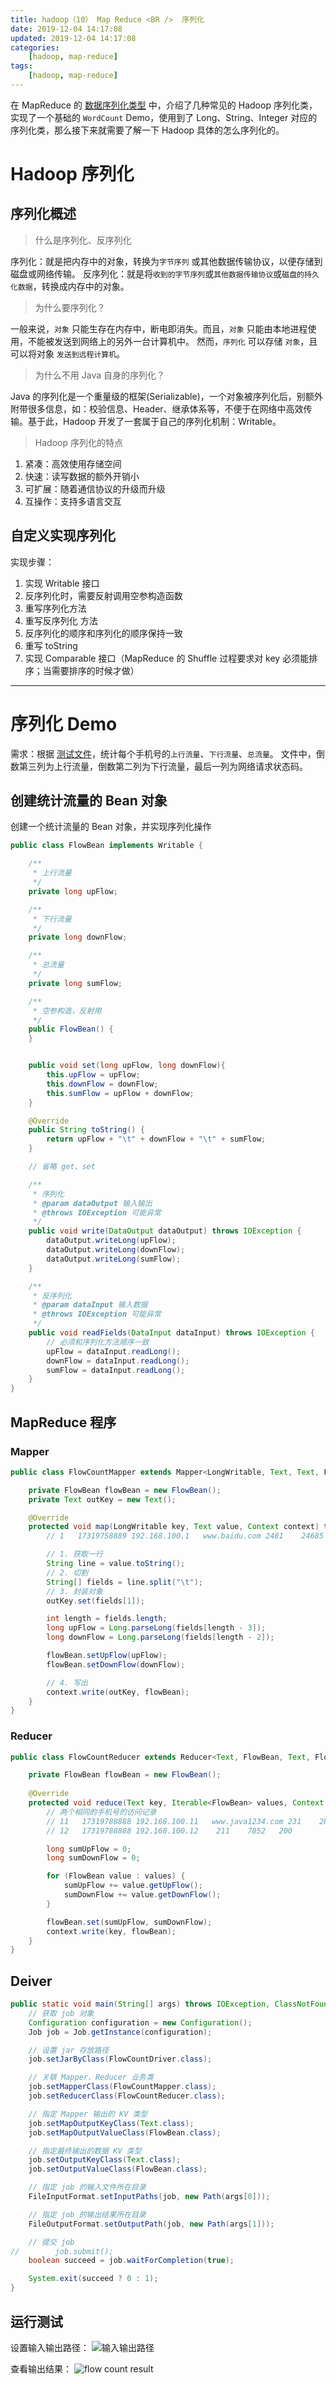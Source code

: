 ```yaml
---
title: hadoop（10） Map Reduce <BR />  序列化
date: 2019-12-04 14:17:08
updated: 2019-12-04 14:17:08
categories:
    [hadoop, map-reduce]
tags:
    [hadoop, map-reduce]
---
```


在 MapReduce 的 [数据序列化类型](/hadoop/map-reduce/hadoop-9.html#Hadoop-数据序列化类型) 中，介绍了几种常见的 Hadoop 序列化类，实现了一个基础的 `WordCount` Demo，使用到了 Long、String、Integer 对应的序列化类，那么接下来就需要了解一下 Hadoop 具体的怎么序列化的。

<!-- more -->

# Hadoop 序列化

## 序列化概述

> 什么是序列化、反序列化

序列化：就是把内存中的对象，转换为`字节序列` 或其他数据传输协议，以便存储到磁盘或网络传输。
反序列化：就是将`收到的字节序列`或`其他数据传输协议`或`磁盘的持久化数据`，转换成内存中的对象。

> 为什么要序列化？

一般来说，`对象` 只能生存在内存中，断电即消失。而且，`对象` 只能由本地进程使用，不能被发送到网络上的另外一台计算机中。
然而，`序列化` 可以存储 `对象`，且可以将对象 `发送到远程计算机`。

> 为什么不用 Java 自身的序列化？

Java 的序列化是一个重量级的框架(Serializable)，一个对象被序列化后，别额外附带很多信息，如：校验信息、Header、继承体系等，不便于在网络中高效传输。基于此，Hadoop 开发了一套属于自己的序列化机制：Writable。

> Hadoop 序列化的特点

1. 紧凑：高效使用存储空间
2. 快速：读写数据的额外开销小
3. 可扩展：随着通信协议的升级而升级
4. 互操作：支持多语言交互

## 自定义实现序列化

实现步骤：
1. 实现 Writable 接口
2. 反序列化时，需要反射调用空参构造函数
3. 重写序列化方法
4. 重写反序列化 方法
5. 反序列化的顺序和序列化的顺序保持一致
6. 重写 toString
7. 实现 Comparable 接口（MapReduce 的 Shuffle 过程要求对 key 必须能排序；当需要排序的时候才做）

---

# 序列化 Demo

需求：根据 [测试文件](/file/hadoop/map-reduce/phone.txt)，统计每个手机号的`上行流量`、`下行流量`、`总流量`。
文件中，倒数第三列为上行流量，倒数第二列为下行流量，最后一列为网络请求状态码。

## 创建统计流量的 Bean 对象

创建一个统计流量的 Bean 对象，并实现序列化操作

```java
public class FlowBean implements Writable {

    /**
     * 上行流量
     */
    private long upFlow;

    /**
     * 下行流量
     */
    private long downFlow;

    /**
     * 总流量
     */
    private long sumFlow;

    /**
     * 空参构造，反射用
     */
    public FlowBean() {
    }


    public void set(long upFlow, long downFlow){
        this.upFlow = upFlow;
        this.downFlow = downFlow;
        this.sumFlow = upFlow + downFlow;
    }

    @Override
    public String toString() {
        return upFlow + "\t" + downFlow + "\t" + sumFlow;
    }

    // 省略 get、set

    /**
     * 序列化
     * @param dataOutput 输入输出
     * @throws IOException 可能异常
     */
    public void write(DataOutput dataOutput) throws IOException {
        dataOutput.writeLong(upFlow);
        dataOutput.writeLong(downFlow);
        dataOutput.writeLong(sumFlow);
    }

    /**
     * 反序列化
     * @param dataInput 输入数据
     * @throws IOException 可能异常
     */
    public void readFields(DataInput dataInput) throws IOException {
        // 必须和序列化方法顺序一致
        upFlow = dataInput.readLong();
        downFlow = dataInput.readLong();
        sumFlow = dataInput.readLong();
    }
}
```

## MapReduce 程序

### Mapper

```java
public class FlowCountMapper extends Mapper<LongWritable, Text, Text, FlowBean> {

    private FlowBean flowBean = new FlowBean();
    private Text outKey = new Text();

    @Override
    protected void map(LongWritable key, Text value, Context context) throws IOException, InterruptedException {
        // 1   17319758889 192.168.100.1   www.baidu.com 2481    24685   200

        // 1. 获取一行
        String line = value.toString();
        // 2. 切割
        String[] fields = line.split("\t");
        // 3. 封装对象
        outKey.set(fields[1]);

        int length = fields.length;
        long upFlow = Long.parseLong(fields[length - 3]);
        long downFlow = Long.parseLong(fields[length - 2]);

        flowBean.setUpFlow(upFlow);
        flowBean.setDownFlow(downFlow);

        // 4. 写出
        context.write(outKey, flowBean);
    }
}
```

### Reducer

```java
public class FlowCountReducer extends Reducer<Text, FlowBean, Text, FlowBean> {

    private FlowBean flowBean = new FlowBean();
    
    @Override
    protected void reduce(Text key, Iterable<FlowBean> values, Context context) throws IOException, InterruptedException {
        // 两个相同的手机号的访问记录
        // 11   17319788888 192.168.100.11   www.java1234.com 231    28   200
        // 12   17319788888 192.168.100.12    211    7852   200

        long sumUpFlow = 0;
        long sumDownFlow = 0;

        for (FlowBean value : values) {
            sumUpFlow += value.getUpFlow();
            sumDownFlow += value.getDownFlow();
        }

        flowBean.set(sumUpFlow, sumDownFlow);
        context.write(key, flowBean);
    }
}
```

## Deiver

```java
public static void main(String[] args) throws IOException, ClassNotFoundException, InterruptedException {
    // 获取 job 对象
    Configuration configuration = new Configuration();
    Job job = Job.getInstance(configuration);

    // 设置 jar 存放路径
    job.setJarByClass(FlowCountDriver.class);

    // 关联 Mapper、Reducer 业务类
    job.setMapperClass(FlowCountMapper.class);
    job.setReducerClass(FlowCountReducer.class);

    // 指定 Mapper 输出的 KV 类型
    job.setMapOutputKeyClass(Text.class);
    job.setMapOutputValueClass(FlowBean.class);

    // 指定最终输出的数据 KV 类型
    job.setOutputKeyClass(Text.class);
    job.setOutputValueClass(FlowBean.class);

    // 指定 job 的输入文件所在目录
    FileInputFormat.setInputPaths(job, new Path(args[0]));

    // 指定 job 的输出结果所在目录
    FileOutputFormat.setOutputPath(job, new Path(args[1]));

    // 提交 job
//        job.submit();
    boolean succeed = job.waitForCompletion(true);

    System.exit(succeed ? 0 : 1);
}
```

## 运行测试

设置输入输出路径：
![输入输出路径](/images/hadoop/map-reduce/flow-count-args.png)

查看输出结果：
![flow count result](/images/hadoop/map-reduce/flow-count-result.png)